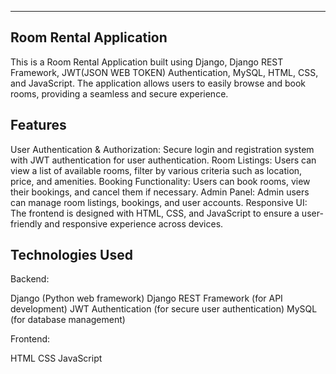 ---------------------------
  Room Rental Application
---------------------------

This is a Room Rental Application built using Django, Django REST Framework, JWT(JSON WEB TOKEN) Authentication, MySQL, HTML, CSS, and JavaScript. The application allows users to easily browse and book rooms, providing a seamless and secure experience.


Features
---------
User Authentication & Authorization: Secure login and registration system with JWT authentication for user authentication.
Room Listings: Users can view a list of available rooms, filter by various criteria such as location, price, and amenities.
Booking Functionality: Users can book rooms, view their bookings, and cancel them if necessary.
Admin Panel: Admin users can manage room listings, bookings, and user accounts.
Responsive UI: The frontend is designed with HTML, CSS, and JavaScript to ensure a user-friendly and responsive experience across devices.


Technologies Used
-----------------

Backend:

Django (Python web framework)
Django REST Framework (for API development)
JWT Authentication (for secure user authentication)
MySQL (for database management)

Frontend:

HTML
CSS
JavaScript
